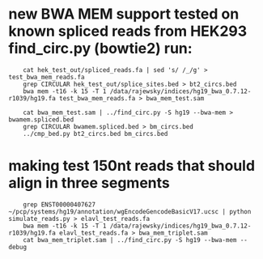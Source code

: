 # new BWA MEM support tested on known spliced reads from HEK293 find_circ.py (bowtie2) run:
```
    cat hek_test_out/spliced_reads.fa | sed 's/ /_/g' > test_bwa_mem_reads.fa
    grep CIRCULAR hek_test_out/splice_sites.bed > bt2_circs.bed
    bwa mem -t16 -k 15 -T 1 /data/rajewsky/indices/hg19_bwa_0.7.12-r1039/hg19.fa test_bwa_mem_reads.fa > bwa_mem_test.sam

    cat bwa_mem_test.sam | ../find_circ.py -S hg19 --bwa-mem > bwamem.spliced.bed
    grep CIRCULAR bwamem.spliced.bed > bm_circs.bed
    ../cmp_bed.py bt2_circs.bed bm_circs.bed 
```


# making test 150nt reads that should align in three segments
```
    grep ENST00000407627 ~/pcp/systems/hg19/annotation/wgEncodeGencodeBasicV17.ucsc | python simulate_reads.py > elavl_test_reads.fa
    bwa mem -t16 -k 15 -T 1 /data/rajewsky/indices/hg19_bwa_0.7.12-r1039/hg19.fa elavl_test_reads.fa > bwa_mem_triplet.sam
    cat bwa_mem_triplet.sam | ../find_circ.py -S hg19 --bwa-mem --debug
```
